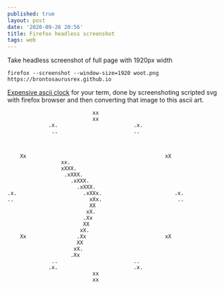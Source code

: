 ```yaml
---
published: true
layout: post
date: '2020-09-26 20:56'
title: Firefox headless screenshot
tags: web 
---
```

Take headless screenshot of full page with 1920px width

    firefox --screenshot --window-size=1920 woot.png https://brontosaurusrex.github.io

[Expensive ascii clock](https://raw.githubusercontent.com/brontosaurusrex/bucentaur/master/.experiments/bin/expensiveClock) for your term, done by screenshoting scripted svg with firefox browser and then converting that image to this ascii art.

```
                           xx
                           xx
             .x.                        .x.
              ..                        ..



    Xx                                            xX
                 xx.
                 xXXX.
                  .xXXX.
                    .xXXX.
                      .xXXX.
.x.                     .xXXx.                       .x.
..                        xXx.                        ..
                          XX
                         xX.
                        .Xx
                        XX
                       xX.
    Xx                .Xx                         xX
                      XX
                     xX.
                    .Xx
              ..                        ..
             .x.                        .x.
                           xx
                           xx
```
